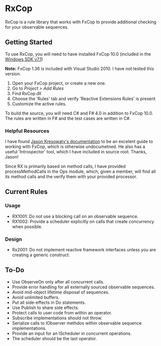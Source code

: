 # RxCop

RxCop is a rule library that works with FxCop to provide additional 
checking for your observable sequences.

## Getting Started

To use RxCop, you will need to have installed FxCop 10.0 (included in the [Windows SDK v7.1][1])

**Note:** FxCop 1.36 is included with Visual Studio 2010. I have not tested this version.

  1. Open your FxCop project, or create a new one.
  2. Go to *Project > Add Rules*
  3. Find RxCop.dll
  4. Choose the 'Rules' tab and verify 'Reactive Extensions Rules' is present
  5. Customize the active rules.

To build the source, you will need C# and F# 4.0 in addition to FxCop 10.0. The rules are 
written in F# and the test cases are written in C#.

### Helpful Resources

I have found [Jason Kresowaty's documentation][2] to be an excelent guide to working with
FxCop, which is otherwise undocumetned. He also has a useful 'Introspector' tool, which I
have included in source root. Thanks, Jason!

Since RX is primarily based on method calls, I have provided processMethodCalls in the Ops module,
which, given a member, will find all its method calls and the verify them with your provided
processor.

## Current Rules

### Usage

  * RX1001: Do not use a blocking call on an observable sequence.
  * RX1002: Provide a scheduler explicitly on calls that create concurrency when possible.

### Design

  * Rx2001: Do not implement reactive framework interfaces unless you are creating a generic construct.

## To-Do

  * Use ObserveOn only after all concurrent calls.
  * Provide error handling for all externally sourced observable sequences.
  * Avoid mid-object lifetime disposal of sequences.
  * Avoid unlimited buffers.
  * Put all side-effects in Do statements.
  * Use Publish to share side effects.
  * Protect calls to user code from within an operator.
  * Subscribe implementations should not throw.
  * Serialize calls to IObserver methdos within observable sequence implementations.
  * Provide an input for an IScheduler in concurrent operations.
  * The scheduler should be the last operator.

  [1]: http://www.microsoft.com/download/en/details.aspx?displaylang=en&id=8279
  [2]: http://www.binarycoder.net/fxcop/html/
